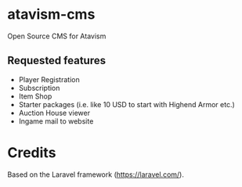 # atavism-cms
Open Source CMS for Atavism

## Requested features
* Player Registration
* Subscription
* Item Shop
* Starter packages (i.e. like 10 USD to start with Highend Armor etc.)
* Auction House viewer
* Ingame mail to website

# Credits
Based on the Laravel framework (https://laravel.com/).

